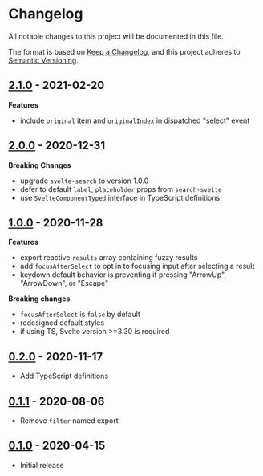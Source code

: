 # Changelog

All notable changes to this project will be documented in this file.

The format is based on [Keep a Changelog](https://keepachangelog.com/en/1.0.0/),
and this project adheres to [Semantic Versioning](https://semver.org/spec/v2.0.0.html).

## [2.1.0](https://github.com/metonym/svelte-typeahead/releases/tag/v2.1.0) - 2021-02-20

**Features**

- include `original` item and `originalIndex` in dispatched "select" event

## [2.0.0](https://github.com/metonym/svelte-typeahead/releases/tag/v2.0.0) - 2020-12-31

**Breaking Changes**

- upgrade `svelte-search` to version 1.0.0
- defer to default `label`, `placeholder` props from `search-svelte`
- use `SvelteComponentTyped` interface in TypeScript definitions

## [1.0.0](https://github.com/metonym/svelte-typeahead/releases/tag/v1.0.0) - 2020-11-28

**Features**

- export reactive `results` array containing fuzzy results
- add `focusAfterSelect` to opt in to focusing input after selecting a result
- keydown default behavior is preventing if pressing "ArrowUp", "ArrowDown", or "Escape"

**Breaking changes**

- `focusAfterSelect` is `false` by default
- redesigned default styles
- if using TS, Svelte version >=3.30 is required

## [0.2.0](https://github.com/metonym/svelte-typeahead/releases/tag/v0.2.0) - 2020-11-17

- Add TypeScript definitions

## [0.1.1](https://github.com/metonym/svelte-typeahead/releases/tag/v0.1.1) - 2020-08-06

- Remove `filter` named export

## [0.1.0](https://github.com/metonym/svelte-typeahead/releases/tag/v0.1.0) - 2020-04-15

- Initial release
